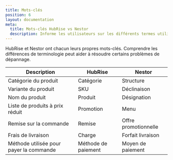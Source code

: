 ```yaml
---
title: Mots-clés
position: 6
layout: documentation
meta:
  title: Mots-clés HubRise vs Nestor
  description: Informe les utilisateurs sur les différents termes utilisés par Nestor vs HubRise. Comprendre ces différences peut aider à résoudre les problèmes de connexion.
---
```


HubRise et Nestor ont chacun leurs propres mots-clés. Comprendre les différences de terminologie peut aider à résoudre certains problèmes de dépannage.

| Description                             | HubRise             | Nestor               |
| --------------------------------------- | ------------------- | -------------------- |
| Catégorie du produit                    | Catégorie           | Structure            |
| Variante du produit                     | SKU                 | Déclinaison          |
| Nom du produit                          | Produit             | Désignation          |
| Liste de produits à prix réduit         | Promotion           | Menu                 |
| Remise sur la commande                  | Remise              | Offre promotionnelle |
| Frais de livraison                      | Charge              | Forfait livraison    |
| Méthode utilisée pour payer la commande | Méthode de paiement | Moyen de paiement    |
